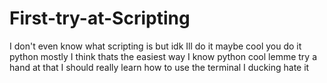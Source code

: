 # First-try-at-Scripting
I don't even know what scripting is but idk Ill do it maybe cool you do it python mostly I think thats the easiest way I know python cool lemme try a hand at that I should really learn how to use the terminal I ducking hate it
